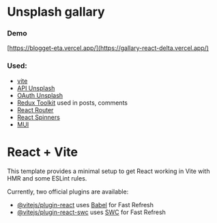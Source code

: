 # Unsplash gallary

### Demo

[https://blogget-eta.vercel.app/](https://gallary-react-delta.vercel.app/)

### Used:
- [vite](https://vitejs.dev/)
- [API Unsplash](https://unsplash.com/documentation/)
- [OAuth Unsplash](https://unsplash.com/documentation/user-authentication-workflow#authorization-workflow)
- [Redux Toolkit](https://redux-toolkit.js.org/) used in posts, comments
- [React Router](https://reactrouter.com/en/main)
- [React Spinners](https://www.davidhu.io/react-spinners/)
- [MUI](https://mui.com/) 




# React + Vite

This template provides a minimal setup to get React working in Vite with HMR and some ESLint rules.

Currently, two official plugins are available:

- [@vitejs/plugin-react](https://github.com/vitejs/vite-plugin-react/blob/main/packages/plugin-react/README.md) uses [Babel](https://babeljs.io/) for Fast Refresh
- [@vitejs/plugin-react-swc](https://github.com/vitejs/vite-plugin-react-swc) uses [SWC](https://swc.rs/) for Fast Refresh
